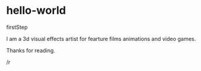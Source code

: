# hello-world
firstStep

I am a 3d visual effects artist for fearture films animations and video games. 

Thanks for reading.

/r

